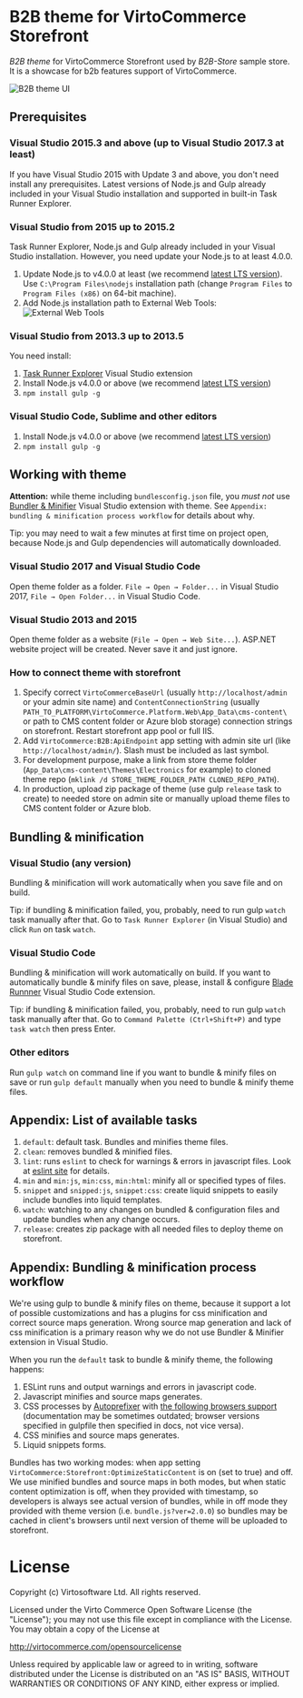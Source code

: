 ﻿# B2B theme for VirtoCommerce Storefront

_B2B theme_ for VirtoCommerce Storefront used by _B2B-Store_ sample store. It is a showcase for b2b features support of VirtoCommerce.

![B2B theme UI](https://user-images.githubusercontent.com/6369252/29589685-9908c1b8-87af-11e7-9fe2-c6fb7f458e8f.png)

## Prerequisites

### Visual Studio 2015.3 and above (up to Visual Studio 2017.3 at least)

If you have Visual Studio 2015 with Update 3 and above, you don't need install any prerequisites. Latest versions of Node.js and Gulp already included in your Visual Studio installation and supported in built-in Task Runner Explorer.

### Visual Studio from 2015 up to 2015.2

Task Runner Explorer, Node.js and Gulp already included in your Visual Studio installation. However, you need update your Node.js to at least 4.0.0.
1. Update Node.js to v4.0.0 at least (we recommend [latest LTS version](https://nodejs.org/en/)). Use `C:\Program Files\nodejs` installation path (change `Program Files` to `Program Files (x86)` on 64-bit machine).
2. Add Node.js installation path to External Web Tools: ![External Web Tools](https://user-images.githubusercontent.com/6369252/29498917-038ce010-861f-11e7-9a23-3c4f9e96d6b7.png)

### Visual Studio from 2013.3 up to 2013.5

You need install:
1. [Task Runner Explorer](https://marketplace.visualstudio.com/items?itemName=MadsKristensen.TaskRunnerExplorer) Visual Studio extension
2. Install Node.js v4.0.0 or above (we recommend [latest LTS version](https://nodejs.org/en/))
3. `npm install gulp -g`

### Visual Studio Code, Sublime and other editors

1. Install Node.js v4.0.0 or above (we recommend [latest LTS version](https://nodejs.org/en/))
2. `npm install gulp -g`

## Working with theme

**Attention:** while theme including `bundlesconfig.json` file, you *must not* use [Bundler & Minifier](https://marketplace.visualstudio.com/items?itemName=MadsKristensen.BundlerMinifier) Visual Studio extension with theme. See `Appendix: bundling & minification process workflow` for details about why.

Tip: you may need to wait a few minutes at first time on project open, because Node.js and Gulp dependencies will automatically downloaded.


### Visual Studio 2017 and Visual Studio Code

Open theme folder as a folder. `File → Open → Folder...` in Visual Studio 2017, `File → Open Folder...` in Visual Studio Code.

### Visual Studio 2013 and 2015

Open theme folder as a website (`File → Open → Web Site...`). ASP.NET website project will be created. Never save it and just ignore.

### How to connect theme with storefront

1. Specify correct `VirtoCommerceBaseUrl` (usually `http://localhost/admin` or your admin site name) and `ContentConnectionString` (usually `PATH_TO_PLATFORM\VirtoCommerce.Platform.Web\App_Data\cms-content\` or path to CMS content folder or Azure blob storage) connection strings on storefront. Restart storefront app pool or full IIS.
2. Add `VirtoCommerce:B2B:ApiEndpoint` app setting with admin site url (like `http://localhost/admin/`). Slash must be included as last symbol.
3. For development purpose, make a link from store theme folder (`App_Data\cms-content\Themes\Electronics` for example) to cloned theme repo (`mklink /d STORE_THEME_FOLDER_PATH CLONED_REPO_PATH`).
4. In production, upload zip package of theme (use gulp `release` task to create) to needed store on admin site or manually upload theme files to CMS content folder or Azure blob.

## Bundling & minification

### Visual Studio (any version)

Bundling & minification will work automatically when you save file and on build.

Tip: if bundling & minification failed, you, probably, need to run gulp `watch` task manually after that. Go to `Task Runner Explorer` (in Visual Studio) and click `Run` on task `watch`.

### Visual Studio Code

Bundling & minification will work automatically on build. If you want to automatically bundle & minify files on save, please, install & configure [Blade Runnner](https://marketplace.visualstudio.com/items?itemName=yukidoi.blade-runner) Visual Studio Code extension.

Tip: if bundling & minification failed, you, probably, need to run gulp `watch` task manually after that. Go to `Command Palette (Ctrl+Shift+P)` and type `task watch` then press Enter.

### Other editors

Run `gulp watch` on command line if you want to bundle & minify files on save or run `gulp default` manually when you need to bundle & minify theme files.

## Appendix: List of available tasks

1. `default`: default task. Bundles and minifies theme files.
2. `clean`: removes bundled & minified files.
3. `lint`: runs `eslint` to check for warnings & errors in javascript files. Look at [eslint site](https://eslint.org/) for details.
4. `min` and `min:js`, `min:css`, `min:html`: minify all or specified types of files.
5. `snippet` and `snipped:js`, `snippet:css`: create liquid snippets to easily include bundles into liquid templates.
6. `watch`: watching to any changes on bundled & configuration files and update bundles when any change occurs.
7. `release`: creates zip package with all needed files to deploy theme on storefront.

## Appendix: Bundling & minification process workflow

We're using gulp to bundle & minify files on theme, because it support a lot of possible customizations and has a plugins for css minification and correct source maps generation. Wrong source map generation and lack of css minification is a primary reason why we do not use Bundler & Minifier extension in Visual Studio.

When you run the `default` task to bundle & minify theme, the following happens:
1. ESLint runs and output warnings and errors in javascript code.
2. Javascript minifies and source maps generates.
3. CSS processes by [Autoprefixer](https://github.com/postcss/autoprefixer) with [the following browsers support](https://virtocommerce.com/docs/vc2userguide/what-is-commerce-manager/minimum-requirements) (documentation may be sometimes outdated; browser versions specified in gulpfile then specified in docs, not vice versa).
4. CSS minifies and source maps generates.
5. Liquid snippets forms.

Bundles has two working modes: when app setting `VirtoCommerce:Storefront:OptimizeStaticContent` is on (set to true) and off. We use minified bundles and source maps in both modes, but when static content optimization is off, when they provided with timestamp, so developers is always see actual version of bundles, while in off mode they provided with theme version (i.e. `bundle.js?ver=2.0.0`) so bundles may be cached in client's browsers until next version of theme will be uploaded to storefront.

# License
Copyright (c) Virtosoftware Ltd.  All rights reserved.

Licensed under the Virto Commerce Open Software License (the "License"); you
may not use this file except in compliance with the License. You may
obtain a copy of the License at

http://virtocommerce.com/opensourcelicense

Unless required by applicable law or agreed to in writing, software
distributed under the License is distributed on an "AS IS" BASIS,
WITHOUT WARRANTIES OR CONDITIONS OF ANY KIND, either express or
implied.
